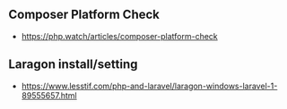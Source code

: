 ## Composer Platform Check  
- https://php.watch/articles/composer-platform-check  

## Laragon install/setting
- https://www.lesstif.com/php-and-laravel/laragon-windows-laravel-1-89555657.html
